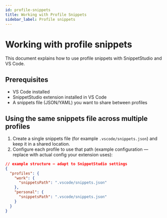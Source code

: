 ```yaml
---
id: profile-snippets
title: Working with Profile Snippets
sidebar_label: Profile snippets
---
```


# Working with profile snippets

This document explains how to use profile snippets with SnippetStudio and VS Code.

## Prerequisites
- VS Code installed
- SnippetStudio extension installed in VS Code
- A snippets file (JSON/YAML) you want to share between profiles

## Using the same snippets file across multiple profiles
1. Create a single snippets file (for example `.vscode/snippets.json`) and keep it in a shared location.
2. Configure each profile to use that path (example configuration — replace with actual config your extension uses):

```json
// example structure — adapt to SnippetStudio settings
{
  "profiles": {
    "work": {
      "snippetsPath": ".vscode/snippets.json"
    },
    "personal": {
      "snippetsPath": ".vscode/snippets.json"
    }
  }
}
